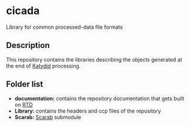 # cicada

Library for common processed-data file formats

## Description

This repository contains the libraries describing the objects generated at the end of [Katydid](../katydid) processing.


## Folder list

 - **documentation:** contains the repository documentation that gets built on [RTD](http://p8-cicada.readthedocs.io/en/stable/)
 - **Library:** contains the headers and ccp files of the repository
 - **Scarab:** [Scarab](../scarab) submodule

